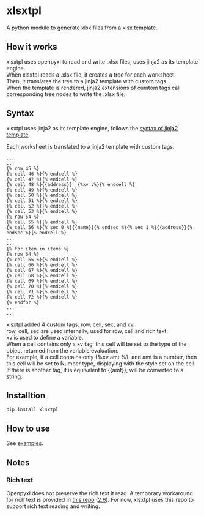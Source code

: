 
# xlsxtpl
A python module to generate xlsx files from a xlsx template.


## How it works

xlsxtpl uses openpyxl to read and write .xlsx files, uses jinja2 as its template engine.  
When xlsxtpl reads a .xlsx file, it creates a tree for each worksheet.  
Then, it translates the tree to a jinja2 template with custom tags.  
When the template is rendered, jinja2 extensions of cumtom tags call corresponding tree nodes to write the .xlsx file.  

## Syntax

xlsxtpl uses jinja2 as its template engine, follows the [syntax of jinja2 template](https://jinja.palletsprojects.com/).  

Each worksheet is translated to a jinja2 template with custom tags.  

```jinja2
...
...
{% row 45 %}
{% cell 46 %}{% endcell %}
{% cell 47 %}{% endcell %}
{% cell 48 %}{{address}}  {%xv v%}{% endcell %}
{% cell 49 %}{% endcell %}
{% cell 50 %}{% endcell %}
{% cell 51 %}{% endcell %}
{% cell 52 %}{% endcell %}
{% cell 53 %}{% endcell %}
{% row 54 %}
{% cell 55 %}{% endcell %}
{% cell 56 %}{% sec 0 %}{{name}}{% endsec %}{% sec 1 %}{{address}}{% endsec %}{% endcell %}
...
...
{% for item in items %}
{% row 64 %}
{% cell 65 %}{% endcell %}
{% cell 66 %}{% endcell %}
{% cell 67 %}{% endcell %}
{% cell 68 %}{% endcell %}
{% cell 69 %}{% endcell %}
{% cell 70 %}{% endcell %}
{% cell 71 %}{% endcell %}
{% cell 72 %}{% endcell %}
{% endfor %}
...
...

```

xlsxtpl added 4 custom tags: row, cell, sec, and xv.  
row, cell, sec are used internally, used for row, cell and rich text.  
xv is used to define a variable.   
When a cell contains only a xv tag, this cell will be set to the type of the object returned from the variable evaluation.  
For example, if a cell contains only {%xv amt %}, and amt is a number, then this cell will be set to Number type, displaying with the style set on the cell.  
If there is another tag, it is equivalent to {{amt}}, will be converted to a string.  



## Installtion

```shell
pip install xlsxtpl
```

## How to use

See [examples](https://github.com/zhangyu836/python-xlsx-template/tree/master/examples).

## Notes

### Rich text

Openpyxl does not preserve the rich text it read. 
A temporary workaround for rich text is provided in [this repo](https://bitbucket.org/zhangyu836/openpyxl/) ([2.6](https://bitbucket.org/zhangyu836/openpyxl/src/2.6/)).
For now, xlsxtpl uses this repo to support rich text reading and writing.

